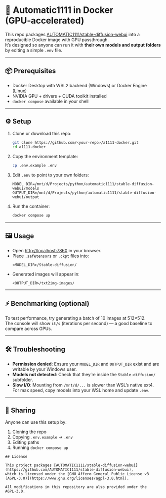 # 🚀 Automatic1111 in Docker (GPU‑accelerated)

This repo packages [AUTOMATIC1111/stable-diffusion-webui](https://github.com/AUTOMATIC1111/stable-diffusion-webui) into a reproducible Docker image with GPU passthrough.  
It’s designed so anyone can run it with **their own models and output folders** by editing a simple `.env` file.

---

## 📦 Prerequisites
- Docker Desktop with WSL2 backend (Windows) or Docker Engine (Linux)
- NVIDIA GPU + drivers + CUDA toolkit installed
- `docker compose` available in your shell

---

## ⚙️ Setup

1. Clone or download this repo:
   ```bash
   git clone https://github.com/<your-repo>/a1111-docker.git
   cd a1111-docker
   ```

2. Copy the environment template:
   ```bash
   cp .env.example .env
   ```

3. Edit `.env` to point to your own folders:
   ```env
   MODEL_DIR=/mnt/d/Projects/python/automatic1111/stable-diffusion-webui/models
   OUTPUT_DIR=/mnt/d/Projects/python/automatic1111/stable-diffusion-webui/output
   ```

4. Run the container:
   ```bash
   docker compose up
   ```

---

## 🖼️ Usage

- Open [http://localhost:7860](http://localhost:7860) in your browser.
- Place `.safetensors` or `.ckpt` files into:
  ```
  <MODEL_DIR>/Stable-diffusion/
  ```
- Generated images will appear in:
  ```
  <OUTPUT_DIR>/txt2img-images/
  ```

---

## ⚡ Benchmarking (optional)

To test performance, try generating a batch of 10 images at 512×512.  
The console will show `it/s` (iterations per second) — a good baseline to compare across GPUs.

---

## 🛠️ Troubleshooting

- **Permission denied**: Ensure your `MODEL_DIR` and `OUTPUT_DIR` exist and are writable by your Windows user.  
- **Models not detected**: Check that they’re inside the `Stable-diffusion/` subfolder.  
- **Slow I/O**: Mounting from `/mnt/d/...` is slower than WSL’s native ext4. For max speed, copy models into your WSL home and update `.env`.

---

## 👥 Sharing

Anyone can use this setup by:
1. Cloning the repo
2. Copying `.env.example` → `.env`
3. Editing paths
4. Running `docker compose up`
```
## License

This project packages [AUTOMATIC1111/stable-diffusion-webui](https://github.com/AUTOMATIC1111/stable-diffusion-webui),  
which is licensed under the [GNU Affero General Public License v3 (AGPL‑3.0)](https://www.gnu.org/licenses/agpl-3.0.html).

All modifications in this repository are also provided under the AGPL‑3.0.
